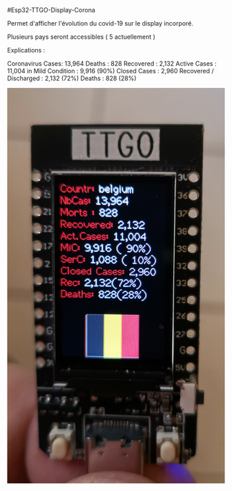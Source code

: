#Esp32-TTGO-Display-Corona

Permet d'afficher l'évolution du covid-19 sur le display incorporé.

Plusieurs pays seront accessibles ( 5 actuellement )

Explications : 

Coronavirus Cases: 13,964 
Deaths : 828 Recovered : 2,132
Active Cases : 11,004 
in Mild Condition : 9,916 (90%)
Closed Cases : 2,960 
Recovered / Discharged : 2,132 (72%) 
Deaths : 828 (28%)


![images](https://github.com/Fumberto/Esp32-TTGO-Display-Corona/blob/master/covid19.jpg)


